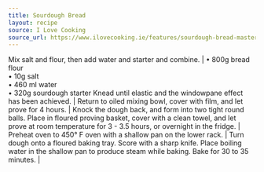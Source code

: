 ```yaml
---
title: Sourdough Bread
layout: recipe
source: I Love Cooking
source_url: https://www.ilovecooking.ie/features/sourdough-bread-masterclass-with-patrick-ryan/
---
```


Mix salt and flour, then add water and starter and combine. | &bull; 800g bread flour <br> &bull; 10g salt <br> &bull; 460 ml water <br> &bull; 320g sourdough starter
Knead until elastic and the windowpane effect has been achieved. |
Return to oiled mixing bowl, cover with film, and let prove for 4 hours. |
Knock the dough back, and form into two tight round balls. Place in floured proving basket, cover with a clean towel, and let prove at room temperature for 3 - 3.5 hours, or overnight in the fridge. |
Preheat oven to 450° F oven with a shallow pan on the lower rack. |
Turn dough onto a floured baking tray. Score with a sharp knife. Place boiling water in the shallow pan to produce steam while baking. Bake for 30 to 35 minutes. |
